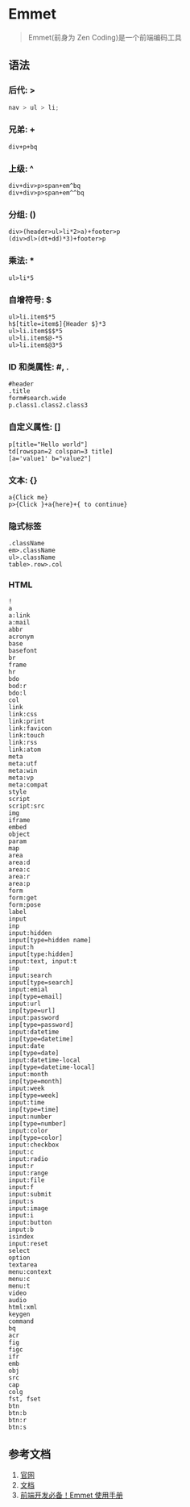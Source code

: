 # Emmet

> Emmet(前身为 Zen Coding)是一个前端编码工具

## 语法

### 后代: >

```javascript
nav > ul > li;
```

### 兄弟: +

```
div+p+bq
```

### 上级: ^

```
div+div>p>span+em^bq
div+div>p>span+em^^bq
```

### 分组: ()

```
div>(header>ul>li*2>a)+footer>p
(div>dl>(dt+dd)*3)+footer>p
```

### 乘法: \*

```
ul>li*5
```

### 自增符号: \$

```
ul>li.item$*5
h$[title=item$]{Header $}*3
ul>li.item$$$*5
ul>li.item$@-*5
ul>li.item$@3*5
```

### ID 和类属性: #, .

```
#header
.title
form#search.wide
p.class1.class2.class3
```

### 自定义属性: []

```
p[title="Hello world"]
td[rowspan=2 colspan=3 title]
[a='value1' b="value2"]
```

### 文本: {}

```
a{Click me}
p>{Click }+a{here}+{ to continue}
```

### 隐式标签

```
.className
em>.className
ul>.className
table>.row>.col
```

### HTML

```
!
a
a:link
a:mail
abbr
acronym
base
basefont
br
frame
hr
bdo
bod:r
bdo:l
col
link
link:css
link:print
link:favicon
link:touch
link:rss
link:atom
meta
meta:utf
meta:win
meta:vp
meta:compat
style
script
script:src
img
iframe
embed
object
param
map
area
area:d
area:c
area:r
area:p
form
form:get
form:pose
label
input
inp
input:hidden
input[type=hidden name]
input:h
input[type:hidden]
input:text, input:t
inp
input:search
input[type=search]
input:emial
inp[type=email]
input:url
inp[type=url]
input:password
inp[type=password]
input:datetime
inp[type=datetime]
input:date
inp[type=date]
input:datetime-local
inp[type=datetime-local]
input:month
inp[type=month]
input:week
inp[type=week]
input:time
inp[type=time]
input:number
inp[type=number]
input:color
inp[type=color]
input:checkbox
input:c
input:radio
input:r
input:range
input:file
input:f
input:submit
input:s
input:image
input:i
input:button
input:b
isindex
input:reset
select
option
textarea
menu:context
menu:c
menu:t
video
audio
html:xml
keygen
command
bq
acr
fig
figc
ifr
emb
obj
src
cap
colg
fst, fset
btn
btn:b
btn:r
btn:s
```

## 参考文档

1. [官网](https://www.emmet.io/)
1. [文档](https://docs.emmet.io/cheat-sheet/)
1. [前端开发必备！Emmet 使用手册](https://www.w3cplus.com/tools/emmet-cheat-sheet.html)
